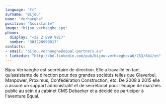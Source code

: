 ```yaml
---
language: "fr"
surname: "Bijou"
name: "Verhaeghe"
position: "Assistante"
image: "bijou_verhaeghe.jpg"
phone:
  display: "+32 2 899 9817"
  number: "003228999817"
contacts:
- email: "bijou.verhaeghe@equal-partners.eu"
- linkedin: "http://be.linkedin.com/pub/bijou-verhaeghe/a0/753/8b1/en"
---
```

Bijou Verhaeghe est secrétaire de direction. Elle a travaillé en tant qu’assistante de direction pour des grandes sociétés telles que Glaverbel, Manpower, Proximus, Confédération Construction, etc. De 2008 à 2015 elle a assuré un support administratif et de secrétariat pour l’équipe de marchés public au sein du cabinet CMS Debacker et a décidé de participer à l'aventure Equal.